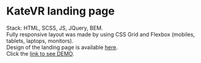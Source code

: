 # KateVR landing page  
Stack: HTML, SCSS, JS, JQuery, BEM.  
Fully responsive layout was made by using CSS Grid and Flexbox (mobiles, tablets, laptops, monitors).  
Design of the landing page is available [here](https://www.figma.com/file/hhtGde1r4hMr5wghrKm6vl/KatVR?node-id=159%3A0).  
Click the [link to see DEMO](https://xipholena.github.io/layout_KateVR/).
